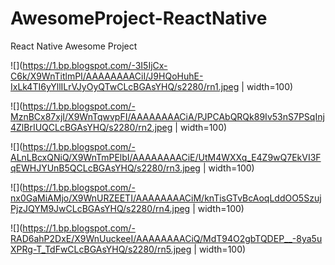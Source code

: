 # AwesomeProject-ReactNative
React Native Awesome Project

![](https://1.bp.blogspot.com/-3I5IjCx-C6k/X9WnTitlmPI/AAAAAAAACiI/J9HQoHuhE-IxLk4TI6yYllILrVJyOyQTwCLcBGAsYHQ/s2280/rn1.jpeg | width=100)

![](https://1.bp.blogspot.com/-MznBCx87xjI/X9WnTqwvpFI/AAAAAAAACiA/PJPCAbQRQk89Iv53nS7PSqInj4ZlBrIUQCLcBGAsYHQ/s2280/rn2.jpeg | width=100)

![](https://1.bp.blogspot.com/-ALnLBcxQNiQ/X9WnTmPElbI/AAAAAAAACiE/UtM4WXXq_E4Z9wQ7EkVI3FqEWHJYUnB5QCLcBGAsYHQ/s2280/rn3.jpeg | width=100)

![](https://1.bp.blogspot.com/-nx0GaMiAMjo/X9WnURZEETI/AAAAAAAACiM/knTisGTvBcAoqLddOO5SzujPjzJQYM9JwCLcBGAsYHQ/s2280/rn4.jpeg | width=100)

![](https://1.bp.blogspot.com/-RAD6ahP2DxE/X9WnUuckeeI/AAAAAAAACiQ/MdT94O2gbTQDEP__-8ya5uXPRg-T_TdFwCLcBGAsYHQ/s2280/rn5.jpeg | width=100)
